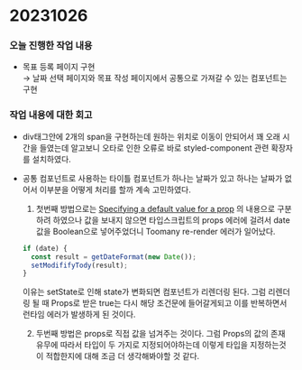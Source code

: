 # 20231026

### 오늘 진행한 작업 내용

- 목표 등록 페이지 구현<br/>
  → 날짜 선택 페이지와 목표 작성 페이지에서 공통으로 가져갈 수 있는 컴포넌트는 구현

### 작업 내용에 대한 회고

- div태그안에 2개의 span을 구현하는데 원하는 위치로 이동이 안되어서 꽤 오래 시간을 들였는데 알고보니 오타로 인한 오류로 바로 styled-component 관련 확장자를 설치하였다.
- 공통 컴포넌트로 사용하는 타이틀 컴포넌트가 하나는 날짜가 있고 하나는 날짜가 없어서 이부분을 어떻게 처리를 할까 계속 고민하였다.

  1. 첫번째 방법으로는 [Specifying a default value for a prop](https://react.dev/learn/passing-props-to-a-component) 의 내용으로 구분하려 하였으나 값을 보내지 않으면 타입스크립트의 props 에러에 걸려서 date 값을 Boolean으로 넣어주었더니 Toomany re-render 에러가 일어났다.

  ```javascript
  if (date) {
    const result = getDateFormat(new Date());
    setModififyTody(result);
  }
  ```

  이유는 setState로 인해 state가 변화되면 컴포넌트가 리렌더링 된다. 그럼 리렌더링 될 때 Props로 받은 true는 다시 해당 조건문에 들어갈게되고 이를 반복하면서 런타임 에러가 발생하게 된 것이다.

  2. 두번째 방법은 props로 직접 값을 넘겨주는 것이다. 그럼 Props의 값의 존재 유무에 따라서 타입이 두 가지로 지정되어야하는데 이렇게 타입을 지정하는것이 적합한지에 대해 조금 더 생각해봐야할 것 같다.
